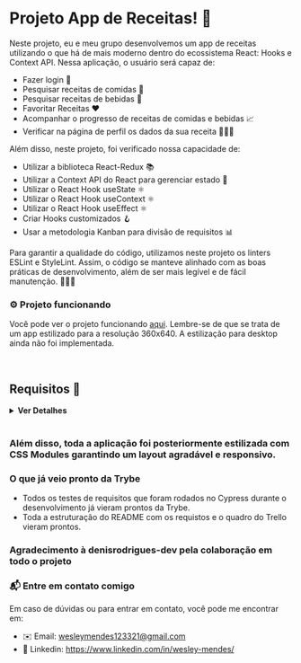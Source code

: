 # Projeto App de Receitas! 🍴 #

Neste projeto, eu e meu grupo desenvolvemos um app de receitas utilizando o que há de mais moderno dentro do ecossistema React: Hooks e Context API. Nessa aplicação, o usuário será capaz de:

- Fazer login 🔑
- Pesquisar receitas de comidas 🍔
- Pesquisar receitas de bebidas 🍹
- Favoritar Receitas ❤️
- Acompanhar o progresso de receitas de comidas e bebidas 📈
- Verificar na página de perfil os dados da sua receita 🧑🏻‍🍳


Além disso, neste projeto, foi verificado nossa capacidade de:
- Utilizar a biblioteca React-Redux 📚
- Utilizar a Context API do React para gerenciar estado 🔄
- Utilizar o React Hook useState ⚛️
- Utilizar o React Hook useContext ⚛️
- Utilizar o React Hook useEffect ⚛️
- Criar Hooks customizados 🪝
- Usar a metodologia Kanban para divisão de requisitos 📊

Para garantir a qualidade do código, utilizamos neste projeto os linters ESLint e StyleLint. Assim, o código se manteve alinhado com as boas práticas de desenvolvimento, além de ser mais legível e de fácil manutenção. 👨🏻‍💻

### ⚙️ Projeto funcionando ###
Você pode ver o projeto funcionando <a href=“https://recipes-app-amber.vercel.app/“>aqui</a>. Lembre-se de que se trata de um app estilizado para a resolução 360x640. A estilização para desktop ainda não foi implementada.

<br />

## Requisitos 📜 ##
<details>
  <summary><strong>Ver Detalhes</strong></summary><br />
   Tela de login
1 - Crie todos os elementos que devem respeitar os atributos descritos no protótipo para a tela de login
<br />
2 - Desenvolva a tela de maneira que a pessoa consiga escrever seu e-mail no input de email e sua senha no input de senha
<br />
3 - Desenvolva a tela de maneira que o formulário só seja válido após o preenchimento de um e-mail válido e de uma senha com mais de 6 caracteres
  <br />
4 - Após a submissão do formulário, salve no localStorage o e-mail da pessoa usuária na chave user<br />
  <br />
5 - Redirecione a pessoa usuária para a tela principal de receitas de comidas após a submissão e validação com sucesso do login
<br />

## Header
6 - Implemente o header de acordo com a necessidade de cada tela
<br />
7 - Redirecione a pessoa usuária para a tela de perfil ao clicar no botão de perfil
<br />
8 - Desenvolva o botão de busca que, ao ser clicado, permita a visualização da barra de busca ou a esconda
<br />

Barra de busca – Header
9 - Implemente os elementos da barra de busca respeitando os atributos descritos no protótipo
<br />
10 - Implemente três radio buttons na barra de busca: Ingredient, Name e First letter
<br />
11 - Busque na API de comidas caso a pessoa esteja na página de comidas e na API de bebidas caso a pessoa esteja na de bebidas
<br />
12 - Redirecione a pessoa usuária para a tela de detalhes da receita caso apenas uma receita seja encontrada (o ID da receita deve constar na URL)
<br />
13 - Caso a busca retorne mais de uma receita, renderize as 12 primeiras encontradas e exiba a imagem e o nome de cada uma delas
<br />
14 - Exiba um alert caso nenhuma receita seja encontrada
<br />

## Menu inferior
15 - Implemente o menu inferior posicionando-o de forma fixa e contendo dois ícones: um para comidas e outro para bebidas
<br />
16 - Exiba o menu inferior apenas nas telas indicadas pelo protótipo
<br />
17 - Redirecione a pessoa usuária para a tela correta ao clicar em cada ícone no menu inferior
<br />

Tela principal de receitas
18 - Carregue as 12 primeiras receitas de comidas ou bebidas, uma em cada card
<br />
19 - Implemente os botões de categoria para serem utilizados como filtro
<br />
20 - Implemente o filtro das receitas por meio da API ao clicar no filtro de categoria
<br />
21 - Implemente o filtro como um toggle, o qual, se for selecionado novamente, fará o app retornar as receitas sem nenhum filtro
<br />
22 - Redirecione a pessoa usuária para a tela de detalhes quando ela clicar no card (a rota da tela deve mudar e sua URL deve conter o ID da receita)
<br />

## Tela de detalhes de uma receita
23 - Realize uma request para a API passando o ID da receita que deve estar disponível nos parâmetros da URL
<br />
24 - Desenvolva a tela de modo que ela contenha uma imagem da receita, um título, a categoria da receita (em caso de comidas) e se é ou não alcoólica (em caso de bebidas), uma lista de ingredientes (com as quantidades e instruções necessárias), um vídeo do YouTube incorporado e recomendações
<br />
25 - Implemente as recomendações (para receitas de comida, a recomendação deverá ser bebida; já para as receitas de bebida, a recomendação deverá ser comida)
<br />
26 - Implemente os 6 cards de recomendação, mostrando apenas 2 deles (o scroll é horizontal, similar a um carousel)
<br />
27 - Desenvolva um botão de nome "Start Recipe", que deve ficar fixo na parte de baixo da tela o tempo todo
<br />
28 - Implemente a solução de forma que, caso a receita já tenha sido feita, o botão "Start Recipe" desapareça
<br />
29 - Implemente a solução de modo que, caso a receita tenha sido iniciada mas não finalizada, o texto do botão deve ser "Continue Recipe"
<br />
30 - Redirecione a pessoa usuária caso o botão Start Recipe seja clicado (nesse caso, a rota deve mudar para a tela de receita em progresso)
<br />
31 - Implemente um botão de compartilhar e um de favoritar a receita
<br />
32 - Implemente a solução de forma que, ao clicar no botão de compartilhar, o link de detalhes da receita seja copiado para o clipboard e uma mensagem avisando que ele foi copiado apareça na tela em uma tag HTML
<br />
33 - Salve as receitas favoritas no localStorage na chave favoriteRecipes
<br />
34 - Implemente o ícone do coração (favorito) de modo que ele fique preenchido caso a receita esteja favoritada e vazio caso contrário
<br />
35 - Implemente a lógica no botão de favoritar de modo que, caso ele seja clicado, o ícone de coração mude seu estado atual e, caso esteja preenchido, mude para vazio e vice-versa
<br />

## Tela de receita em progresso
36 - Desenvolva a tela de modo que ela contenha uma imagem da receita, um título, a categoria (em caso de comidas) e se é ou não alcoólico (em caso de bebidas), uma lista de ingredientes (com as quantidades e instruções necessárias)
<br />
37 - Desenvolva um checkbox para cada item da lista de ingredientes
<br />
38 - Implemente uma lógica que ao clicar no checkbox de um ingrediente, o nome dele deve ser "riscado" da lista
<br />
39 - Salve o estado do progresso, que deve ser mantido caso a pessoa atualize a página ou volte para a mesma receita
<br />
40 - Desenvolva a lógica de favoritar e compartilhar (a lógica da tela de detalhes de uma receita se aplica aqui)
<br />
41 - Implemente a solução de modo que o botão de finalizar receita (Finish Recipe) só esteja habilitado quando todos os ingredientes estiverem "checkados" (marcados)
<br />
42 - Redirecione a pessoa usuária após ela clicar no botão de finalizar receita (Finish Recipe) para a página de receitas feitas, cuja rota deve ser /done-recipes
<br />

## Tela de receitas feitas
43 - Implemente os elementos da tela de receitas feitas respeitando os atributos descritos no protótipo
<br />
44 - Desenvolva a tela de modo que, caso a receita do card seja uma comida, ela apresente: foto da receita, nome, categoria, nacionalidade, data em que a pessoa fez a receita, duas primeiras tags retornadas pela API e botão de compartilhar
<br />
45 - Desenvolva a tela de maneira que, caso a receita do card seja uma bebida, ela apresente: foto da receita, nome, se é alcoólica, data em que a pessoa fez a receita e botão de compartilhar
<br />
46 - Desenvolva a solução de modo que o botão de compartilhar copie a URL da tela de detalhes da receita para o clipboard
<br />
47 - Implemente 2 botões que filtram as receitas por comida ou bebida e um terceiro que remove todos os filtros
<br />
48 - Redirecione a pessoa usuária para a tela de detalhes da receita caso seja clicado na foto ou no nome da receita
<br />

## Tela de receitas favoritas
49 - Implemente os elementos da tela de receitas favoritas (cumulativo com os atributos em comum com a tela de receitas feitas) respeitando os atributos descritos no protótipo
<br />
50 - Desenvolva a tela de modo que, caso a receita do card seja uma comida, ela apresente: foto da receita, nome, categoria, nacionalidade, botão de compartilhar e botão de desfavoritar
<br />
51 - Desenvolva a tela de modo que, caso a receita do card seja uma bebida, ela apresente: foto da receita, nome, se é alcoólica ou não, botão de compartilhar e botão de desfavoritar
<br />
52 - Desenvolva a solução de modo que o botão de compartilhar copie a URL da tela de detalhes da receita para o clipboard
<br />
53 - Desenvolva a solução de modo que o botão de desfavoritar remova a receita da lista de receitas favoritas do localStorage e da tela
<br />
54 - Implemente dois botões que filtrem as receitas por comida ou bebida e um terceiro que remova todos os filtros
<br />
55 - Redirecione a pessoa usuária quando ela clicar na foto ou no nome da receita (nesse caso, a rota deve mudar para a tela de detalhes daquela receita)
<br />

## Tela de perfil
56 - Implemente os elementos da tela de perfil respeitando os atributos descritos no protótipo
<br />
57 - Implemente a solução de maneira que o e-mail da pessoa usuária esteja visível
<br />
58 - Implemente três botões: um de nome Done Recipes, um de nome Favorite Recipes e um de nome Logout
<br />
59 - Redirecione a pessoa usuária de modo que, ao clicar no botão de Done Recipes, a rota mude para a tela de receitas feitas
<br />
60 - Redirecione a pessoa usuária de modo que, ao clicar no botão de Favorite Recipes, a rota mude para a tela de receitas favoritas
<br />
61 - Redirecione a pessoa usuária de modo que, ao clicar no botão Logout, o localStorage seja limpo e a rota mude para a tela de login
<br />
</details>

<br />

### Além disso, toda a aplicação foi posteriormente estilizada com CSS Modules garantindo um layout agradável e responsivo. ###

### O que já veio pronto da Trybe ###
- Todos os testes de requisitos que foram rodados no Cypress durante o desenvolvimento já vieram prontos da Trybe.
- Toda a estruturação do README com os requistos e o quadro do Trello vieram prontos.

### Agradecimento à denisrodrigues-dev pela colaboração em todo o projeto

### 📬 Entre em contato comigo ###
Em caso de dúvidas ou para entrar em contato, você pode me encontrar em:

- ✉️ Email: wesleymendes123321@gmail.com
- 🔗 Linkedin: https://www.linkedin.com/in/wesley-mendes/
